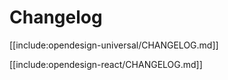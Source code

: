 # Changelog

[[include:opendesign-universal/CHANGELOG.md]]

[[include:opendesign-react/CHANGELOG.md]]
